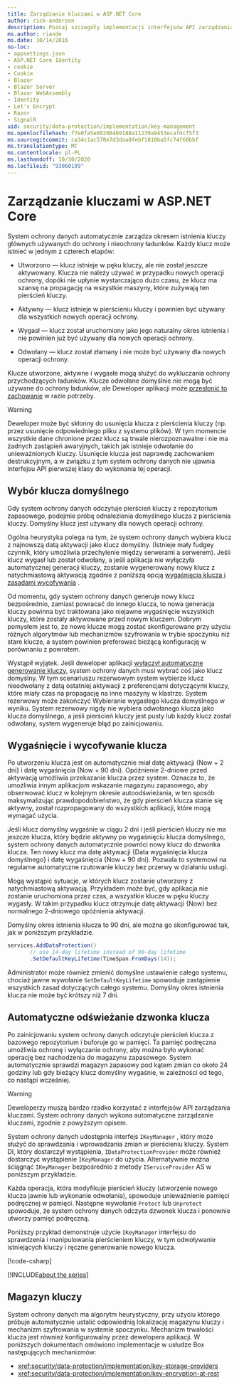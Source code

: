 ```yaml
---
title: Zarządzanie kluczami w ASP.NET Core
author: rick-anderson
description: Poznaj szczegóły implementacji interfejsów API zarządzania kluczami ASP.NET Core ochrony danych.
ms.author: riande
ms.date: 10/14/2016
no-loc:
- appsettings.json
- ASP.NET Core Identity
- cookie
- Cookie
- Blazor
- Blazor Server
- Blazor WebAssembly
- Identity
- Let's Encrypt
- Razor
- SignalR
uid: security/data-protection/implementation/key-management
ms.openlocfilehash: f7e0fa5e80208469188a11239a9453ecafdcf5f3
ms.sourcegitcommit: ca34c1ac578e7d3daa0febf1810ba5fc74f60bbf
ms.translationtype: MT
ms.contentlocale: pl-PL
ms.lasthandoff: 10/30/2020
ms.locfileid: "93060199"
---
```

# <a name="key-management-in-aspnet-core"></a>Zarządzanie kluczami w ASP.NET Core

<a name="data-protection-implementation-key-management"></a>

System ochrony danych automatycznie zarządza okresem istnienia kluczy głównych używanych do ochrony i nieochrony ładunków. Każdy klucz może istnieć w jednym z czterech etapów:

* Utworzono — klucz istnieje w pęku kluczy, ale nie został jeszcze aktywowany. Klucza nie należy używać w przypadku nowych operacji ochrony, dopóki nie upłynie wystarczająco dużo czasu, że klucz ma szansę na propagację na wszystkie maszyny, które zużywają ten pierścień kluczy.

* Aktywny — klucz istnieje w pierścieniu kluczy i powinien być używany dla wszystkich nowych operacji ochrony.

* Wygasł — klucz został uruchomiony jako jego naturalny okres istnienia i nie powinien już być używany dla nowych operacji ochrony.

* Odwołany — klucz został złamany i nie może być używany dla nowych operacji ochrony.

Klucze utworzone, aktywne i wygasłe mogą służyć do wykluczania ochrony przychodzących ładunków. Klucze odwołane domyślnie nie mogą być używane do ochrony ładunków, ale Deweloper aplikacji może [przesłonić to zachowanie](xref:security/data-protection/consumer-apis/dangerous-unprotect#data-protection-consumer-apis-dangerous-unprotect) w razie potrzeby.

>[!WARNING]
> Deweloper może być skłonny do usunięcia klucza z pierścienia kluczy (np. przez usunięcie odpowiedniego pliku z systemu plików). W tym momencie wszystkie dane chronione przez klucz są trwale nierozpoznawalne i nie ma żadnych zastąpień awaryjnych, takich jak istnieje odwołanie do unieważnionych kluczy. Usunięcie klucza jest naprawdę zachowaniem destrukcyjnym, a w związku z tym system ochrony danych nie ujawnia interfejsu API pierwszej klasy do wykonania tej operacji.

## <a name="default-key-selection"></a>Wybór klucza domyślnego

Gdy system ochrony danych odczytuje pierścień kluczy z repozytorium zapasowego, podejmie próbę odnalezienia domyślnego klucza z pierścienia kluczy. Domyślny klucz jest używany dla nowych operacji ochrony.

Ogólna heurystyka polega na tym, że system ochrony danych wybiera klucz z najnowszą datą aktywacji jako klucz domyślny. (Istnieje mały fudgey czynnik, który umożliwia przechylenie między serwerami a serwerem). Jeśli klucz wygasł lub został odwołany, a jeśli aplikacja nie wyłączyła automatycznej generacji kluczy, zostanie wygenerowany nowy klucz z natychmiastową aktywacją zgodnie z poniższą opcją [wygaśnięcia klucza i zasadami wycofywania](xref:security/data-protection/implementation/key-management#data-protection-implementation-key-management-expiration) .

Od momentu, gdy system ochrony danych generuje nowy klucz bezpośrednio, zamiast powracać do innego klucza, to nowa generacja kluczy powinna być traktowana jako niejawne wygaśnięcie wszystkich kluczy, które zostały aktywowane przed nowym kluczem. Dobrym pomysłem jest to, że nowe klucze mogą zostać skonfigurowane przy użyciu różnych algorytmów lub mechanizmów szyfrowania w trybie spoczynku niż stare klucze, a system powinien preferować bieżącą konfigurację w porównaniu z powrotem.

Wystąpił wyjątek. Jeśli deweloper aplikacji [wyłączył automatyczne generowanie kluczy](xref:security/data-protection/configuration/overview#disableautomatickeygeneration), system ochrony danych musi wybrać coś jako klucz domyślny. W tym scenariuszu rezerwowym system wybierze klucz nieodwołany z datą ostatniej aktywacji z preferencjami dotyczącymi kluczy, które miały czas na propagację na inne maszyny w klastrze. System rezerwowy może zakończyć Wybieranie wygasłego klucza domyślnego w wyniku. System rezerwowy nigdy nie wybiera odwołanego klucza jako klucza domyślnego, a jeśli pierścień kluczy jest pusty lub każdy klucz został odwołany, system wygeneruje błąd po zainicjowaniu.

<a name="data-protection-implementation-key-management-expiration"></a>

## <a name="key-expiration-and-rolling"></a>Wygaśnięcie i wycofywanie klucza

Po utworzeniu klucza jest on automatycznie miał datę aktywacji {Now + 2 dni} i datę wygaśnięcia {Now + 90 dni}. Opóźnienie 2-dniowe przed aktywacją umożliwia przekazanie klucza przez system. Oznacza to, że umożliwia innym aplikacjom wskazanie magazynu zapasowego, aby obserwować klucz w kolejnym okresie autoodświeżania, w ten sposób maksymalizując prawdopodobieństwo, że gdy pierścień klucza stanie się aktywny, został rozpropagowany do wszystkich aplikacji, które mogą wymagać użycia.

Jeśli klucz domyślny wygaśnie w ciągu 2 dni i jeśli pierścień kluczy nie ma jeszcze klucza, który będzie aktywny po wygaśnięciu klucza domyślnego, system ochrony danych automatycznie powróci nowy klucz do dzwonka klucza. Ten nowy klucz ma datę aktywacji {Data wygaśnięcia klucza domyślnego} i datę wygaśnięcia {Now + 90 dni}. Pozwala to systemowi na regularne automatyczne rzutowanie kluczy bez przerwy w działaniu usługi.

Mogą wystąpić sytuacje, w których klucz zostanie utworzony z natychmiastową aktywacją. Przykładem może być, gdy aplikacja nie zostanie uruchomiona przez czas, a wszystkie klucze w pęku kluczy wygasły. W takim przypadku klucz otrzymuje datę aktywacji {Now} bez normalnego 2-dniowego opóźnienia aktywacji.

Domyślny okres istnienia klucza to 90 dni, ale można go skonfigurować tak, jak w poniższym przykładzie.

```csharp
services.AddDataProtection()
       // use 14-day lifetime instead of 90-day lifetime
       .SetDefaultKeyLifetime(TimeSpan.FromDays(14));
```

Administrator może również zmienić domyślne ustawienie całego systemu, chociaż jawne wywołanie `SetDefaultKeyLifetime` spowoduje zastąpienie wszystkich zasad dotyczących całego systemu. Domyślny okres istnienia klucza nie może być krótszy niż 7 dni.

## <a name="automatic-key-ring-refresh"></a>Automatyczne odświeżanie dzwonka klucza

Po zainicjowaniu system ochrony danych odczytuje pierścień klucza z bazowego repozytorium i buforuje go w pamięci. Ta pamięć podręczna umożliwia ochronę i wyłączanie ochrony, aby można było wykonać operację bez nachodzenia do magazynu zapasowego. System automatycznie sprawdzi magazyn zapasowy pod kątem zmian co około 24 godziny lub gdy bieżący klucz domyślny wygaśnie, w zależności od tego, co nastąpi wcześniej.

>[!WARNING]
> Deweloperzy muszą bardzo rzadko korzystać z interfejsów API zarządzania kluczami. System ochrony danych wykona automatyczne zarządzanie kluczami, zgodnie z powyższym opisem.

System ochrony danych udostępnia interfejs `IKeyManager` , który może służyć do sprawdzania i wprowadzania zmian w pierścieniu kluczy. System DI, który dostarczył wystąpienia, `IDataProtectionProvider` może również dostarczyć wystąpienie `IKeyManager` do użycia. Alternatywnie można ściągnąć `IKeyManager` bezpośrednio z metody `IServiceProvider` AS w poniższym przykładzie.

Każda operacja, która modyfikuje pierścień kluczy (utworzenie nowego klucza jawnie lub wykonanie odwołania), spowoduje unieważnienie pamięci podręcznej w pamięci. Następne wywołanie `Protect` lub `Unprotect` spowoduje, że system ochrony danych odczyta dzwonek klucza i ponownie utworzy pamięć podręczną.

Poniższy przykład demonstruje użycie `IKeyManager` interfejsu do sprawdzenia i manipulowania pierścieniem kluczy, w tym odwoływanie istniejących kluczy i ręczne generowanie nowego klucza.

[!code-csharp[](key-management/samples/key-management.cs)]

[!INCLUDE[about the series](~/includes/code-comments-loc.md)]

## <a name="key-storage"></a>Magazyn kluczy

System ochrony danych ma algorytm heurystyczny, przy użyciu którego próbuje automatycznie ustalić odpowiednią lokalizację magazynu kluczy i mechanizm szyfrowania w systemie spoczynku. Mechanizm trwałości klucza jest również konfigurowalny przez dewelopera aplikacji. W poniższych dokumentach omówiono implementacje w usłudze Box następujących mechanizmów:

* <xref:security/data-protection/implementation/key-storage-providers>
* <xref:security/data-protection/implementation/key-encryption-at-rest>
